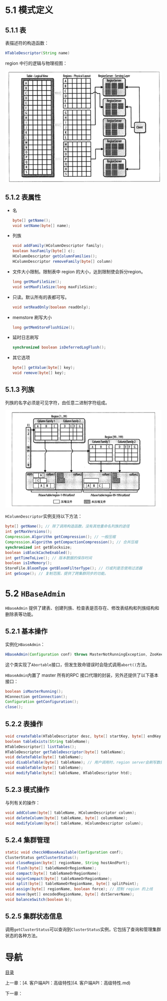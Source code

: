 # 5.1 模式定义

## 5.1.1 表

表描述符的构造函数：

```java
HTableDescriptor(String name)
```

region 中行的逻辑与物理视图：

![](img/chap5/img0.png)

## 5.1.2 表属性

- 名

  ```java
  byte[] getName();
  void setName(byte[] name);
  ```

- 列族

  ```java
  void addFamily(HColumnDescriptor family);
  boolean hasFamily(byte[] c);
  HColumnDescriptor getColumnFamilies();
  HColumnDescriptor removeFamily(byte[] column)
  ```

- 文件大小限制。限制表中 region 的大小，达到限制使会拆分region。

  ```java
  long getMaxFileSize();
  void setMaxFileSize(long maxFileSize);
  ```

- 只读。默认所有的表都可写。

  ```java
  void setReadOnly(boolean readOnly);
  ```

- memstore 刷写大小

  ```java
  long getMemStoreFlushSize();
  ```

- 延时日志刷写

  ```java
  synchronized boolean isDeferredLogFlush();
  ```

- 其它选项

  ```java
  byte[] getValue(byte[] key);
  void remove(byte[] key);
  ```

## 5.1.3 列族

列族的名字必须是可见字符，由任意二进制字符组成。

![](img/chap5/img1.png)

`HColumnDescriptor`实例支持以下方法：

```java
byte[] getName(); // 除了调用构造函数，没有其他重命名列族的途径
int getMaxVersions();
Compression.Algorithm getCompression(); // 一般压缩
Compression.Algorithm getCompactionCompression(); // 合并压缩
synchronized int getBlocksize;
boolean isBlockCacheEnabled();
int getTimeToLive(); // 版本数据的保存时间
boolean isInMemory();
StoreFile.BloomType getBloomFilterType(); // 行或列是否使用过滤器
int geScope(); // 复制范围，提供了跨集群同步的功能。
```



# 5.2 `HBaseAdmin`

`HBaseAdmin` 提供了建表、创建列族、检查表是否存在、修改表结构和列族结构和删除表等功能。

## 5.2.1 基本操作

实例化`HBaseAdmin`：

```java
HBaseAdmin(Configuration conf) throws MasterNotRunningException, ZooKeeperConnectionException;
```

这个类实现了`Abortable`接口，但发生致命错误时会隐式调用`abort()`方法。

`HBaseAdmin`内置了 master 所有的RPC 接口代理的封装，另外还提供了以下基本接口：

```java
boolean isMasterRunning();
HConnection getConnection();
Configuration getConfiguration();
close();
```

## 5.2.2 表操作

```java
void createTable(HTableDescriptor desc, byte[] startKey, byte[] endKey, int numRegions);
boolean tableExists(String tableName);
HTableDescriptor[] listTables();
HTableDescriptor getTableDescriptor(byte[] tableName);
void deleteTable(byte[] tableName);
void disableTable(byte[] tableName); // 用户调用时，region server会刷写数据。
void enableTable(byte[] tableName);
void modifyTable(byte[] tableName, HTableDescriptor htd);
```

## 5.2.3 模式操作

与列有关的操作：

```java
void addColumn(byte[] tableName, HColumnDescriptor column);
void deleteColumn(byte[] tableName, byte[] columnName);
void modifyColumn(byte[] tableName, HColumnDescriptor column);
```

## 5.2.4 集群管理

```java
static void checckHBaseAvailable(Configuration conf);
ClusterStatus getClusterStatus();
void closeRegion(byte[] regionName, String hostAndPort);
void flush(byte[] tableNameOrRegionName);
void compact(byte[] tableNameOrRegionName);
void majorCompact(byte[] tableNameOrRegionName);
void split(byte[] tableNameOrRegionName, byte[] splitPoint);
void assign(byte[] regionName, boolean force); // 控制 region 的上线
void move(byet[] encodedRegionName, byte[] dstServerName);
void balanceSwitch(boolean b);
```

## 5.2.5 集群状态信息

调用`getClusterStatus`可以查询到`ClusterStatus`实例，它包括了查询和管理集群状态的各种方法。


# 导航

[目录](README.md)

上一章：[4. 客户端API：高级特性](4. 客户端API：高级特性.md)

下一章：
